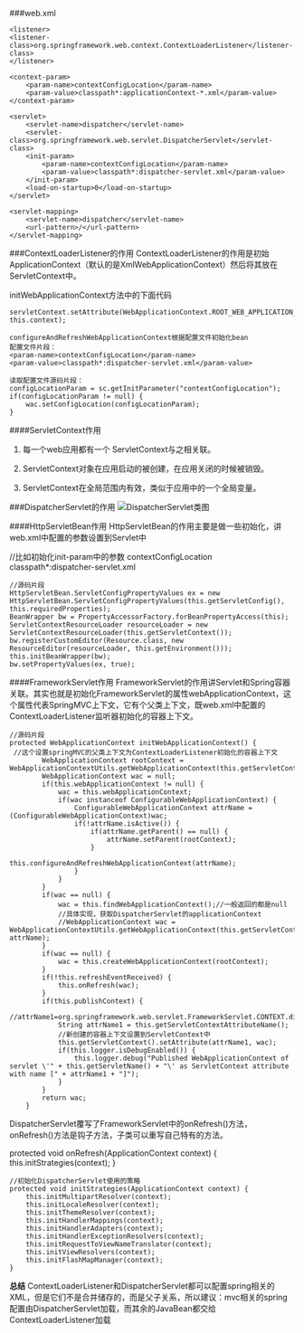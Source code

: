 ###web.xml
```
<listener>
<listener-class>org.springframework.web.context.ContextLoaderListener</listener-class>
</listener>

<context-param>
    <param-name>contextConfigLocation</param-name>
    <param-value>classpath*:applicationContext-*.xml</param-value>
</context-param>

<servlet>
    <servlet-name>dispatcher</servlet-name>
    <servlet-class>org.springframework.web.servlet.DispatcherServlet</servlet-class>
    <init-param>
        <param-name>contextConfigLocation</param-name>
        <param-value>classpath*:dispatcher-servlet.xml</param-value>
    </init-param>
    <load-on-startup>0</load-on-startup>
</servlet>

<servlet-mapping>
    <servlet-name>dispatcher</servlet-name>
    <url-pattern>/</url-pattern>
</servlet-mapping>
```

###ContextLoaderListener的作用
ContextLoaderListener的作用是初始ApplicationContext（默认的是XmlWebApplicationContext）然后将其放在ServletContext中。

initWebApplicationContext方法中的下面代码

```
servletContext.setAttribute(WebApplicationContext.ROOT_WEB_APPLICATION_CONTEXT_ATTRIBUTE, this.context);

configureAndRefreshWebApplicationContext根据配置文件初始化bean
配置文件片段：
<param-name>contextConfigLocation</param-name>
<param-value>classpath*:dispatcher-servlet.xml</param-value>

读取配置文件源码片段：
configLocationParam = sc.getInitParameter("contextConfigLocation");
if(configLocationParam != null) {
    wac.setConfigLocation(configLocationParam);
}
```

####ServletContext作用
1. 每一个web应用都有一个 ServletContext与之相关联。 

2. ServletContext对象在应用启动的被创建，在应用关闭的时候被销毁。 

3. ServletContext在全局范围内有效，类似于应用中的一个全局变量。

###DispatcherServlet的作用
![DispatcherServlet类图](http://7xpxnz.com1.z0.glb.clouddn.com/dispatchservlet%E7%B1%BB%E5%9B%BE.png)

####HttpServletBean作用
HttpServletBean的作用主要是做一些初始化，讲web.xml中配置的参数设置到Servlet中

//比如初始化init-param中的参数
<init-param>
        <param-name>contextConfigLocation</param-name>
        <param-value>classpath*:dispatcher-servlet.xml</param-value>
</init-param>

```
//源码片段
HttpServletBean.ServletConfigPropertyValues ex = new HttpServletBean.ServletConfigPropertyValues(this.getServletConfig(), this.requiredProperties);
BeanWrapper bw = PropertyAccessorFactory.forBeanPropertyAccess(this);
ServletContextResourceLoader resourceLoader = new ServletContextResourceLoader(this.getServletContext());
bw.registerCustomEditor(Resource.class, new ResourceEditor(resourceLoader, this.getEnvironment()));
this.initBeanWrapper(bw);
bw.setPropertyValues(ex, true);
```

####FrameworkServlet作用
FrameworkServlet的作用讲Servlet和Spring容器关联。其实也就是初始化FrameworkServlet的属性webApplicationContext，这个属性代表SpringMVC上下文，它有个父类上下文，既web.xml中配置的ContextLoaderListener监听器初始化的容器上下文。

```
//源码片段
protected WebApplicationContext initWebApplicationContext() {
 //这个设置springMVC的父类上下文为ContextLoaderListener初始化的容器上下文
        WebApplicationContext rootContext = WebApplicationContextUtils.getWebApplicationContext(this.getServletContext());
        WebApplicationContext wac = null;
        if(this.webApplicationContext != null) {
            wac = this.webApplicationContext;
            if(wac instanceof ConfigurableWebApplicationContext) {
                ConfigurableWebApplicationContext attrName = (ConfigurableWebApplicationContext)wac;
                if(!attrName.isActive()) {
                    if(attrName.getParent() == null) {
                        attrName.setParent(rootContext);
                    }
                    this.configureAndRefreshWebApplicationContext(attrName);
                }
            }
        }
        if(wac == null) {
            wac = this.findWebApplicationContext();//一般返回的都是null
            //具体实现，获取DispatcherServlet的applicationContext
            //WebApplicationContext wac = WebApplicationContextUtils.getWebApplicationContext(this.getServletContext(), attrName);
        }
        if(wac == null) {
            wac = this.createWebApplicationContext(rootContext);
        }
        if(!this.refreshEventReceived) {
            this.onRefresh(wac);
        }
        if(this.publishContext) {
            //attrName1=org.springframework.web.servlet.FrameworkServlet.CONTEXT.dispatcher
            String attrName1 = this.getServletContextAttributeName();
            //新创建的容器上下文设置到ServletContext中
            this.getServletContext().setAttribute(attrName1, wac);
            if(this.logger.isDebugEnabled()) {
                this.logger.debug("Published WebApplicationContext of servlet \'" + this.getServletName() + "\' as ServletContext attribute with name [" + attrName1 + "]");
            }
        }
        return wac;
    }
```

DispatcherServlet覆写了FrameworkServlet中的onRefresh()方法，onRefresh()方法是钩子方法，子类可以重写自己特有的方法。

protected void onRefresh(ApplicationContext context) {
    this.initStrategies(context);
}

```
//初始化DispatcherServlet使用的策略
protected void initStrategies(ApplicationContext context) {
    this.initMultipartResolver(context);
    this.initLocaleResolver(context);
    this.initThemeResolver(context);
    this.initHandlerMappings(context);
    this.initHandlerAdapters(context);
    this.initHandlerExceptionResolvers(context);
    this.initRequestToViewNameTranslator(context);
    this.initViewResolvers(context);
    this.initFlashMapManager(context);
}
```

**总结**
 ContextLoaderListener和DispatcherServlet都可以配置spring相关的XML，但是它们不是合并储存的，而是父子关系，所以建议：mvc相关的spring配置由DispatcherServlet加载，而其余的JavaBean都交给ContextLoaderListener加载



